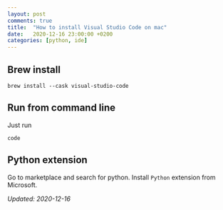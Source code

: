 ```yaml
---
layout: post
comments: true
title:  "How to install Visual Studio Code on mac"
date:   2020-12-16 23:00:00 +0200
categories: [python, ide]
---
```


## Brew install

``` shell
brew install --cask visual-studio-code
```

## Run from command line

Just run 
``` shell
code
```

## Python extension

Go to marketplace and search for python. Install `Python` extension from Microsoft.

_Updated: 2020-12-16_
